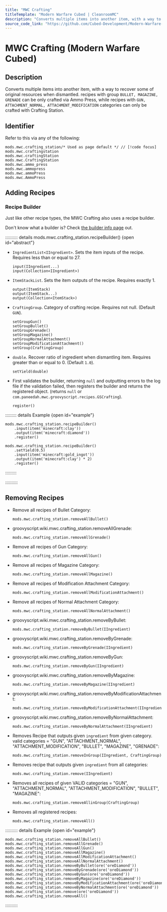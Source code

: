 ```yaml
---
title: "MWC Crafting"
titleTemplate: "Modern Warfare Cubed | CleanroomMC"
description: "Converts multiple items into another item, with a way to recover some of original resources when dismantled. recipes with group ``BULLET, MAGAZINE, GRENADE`` can be only crafted via Ammo Press, while recipes with ``GUN, ATTACHMENT_NORMAL, ATTACHMENT_MODIFICATION`` categories can only be crafted with Crafting Station."
source_code_link: "https://github.com/Cubed-Development/Modern-Warfare-Cubed/blob/next/src/main/java/com/paneedah/mwc/groovyscript/script/CraftingStation.java"
---
```


# MWC Crafting (Modern Warfare Cubed)

## Description

Converts multiple items into another item, with a way to recover some of original resources when dismantled. recipes with group ``BULLET, MAGAZINE, GRENADE`` can be only crafted via Ammo Press, while recipes with ``GUN, ATTACHMENT_NORMAL, ATTACHMENT_MODIFICATION`` categories can only be crafted with Crafting Station.

## Identifier

Refer to this via any of the following:

```groovy:no-line-numbers {1}
mods.mwc.crafting_station/* Used as page default */ // [!code focus]
mods.mwc.craftingstation
mods.mwc.craftingStation
mods.mwc.CraftingStation
mods.mwc.ammo_press
mods.mwc.ammopress
mods.mwc.ammoPress
mods.mwc.AmmoPress
```


## Adding Recipes

### Recipe Builder

Just like other recipe types, the MWC Crafting also uses a recipe builder.

Don't know what a builder is? Check [the builder info page](../../getting_started/builder.md) out.

:::::::::: details mods.mwc.crafting_station.recipeBuilder() {open id="abstract"}
- `IngredientList<IIngredient>`. Sets the item inputs of the recipe. Requires less than or equal to 27.

    ```groovy:no-line-numbers
    input(IIngredient...)
    input(Collection<IIngredient>)
    ```

- `ItemStackList`. Sets the item outputs of the recipe. Requires exactly 1.

    ```groovy:no-line-numbers
    output(ItemStack)
    output(ItemStack...)
    output(Collection<ItemStack>)
    ```

- `CraftingGroup`. Category of crafting recipe. Requires not null. (Default `GUN`).

    ```groovy:no-line-numbers
    setGroupGun()
    setGroupBullet()
    setGroupGrenade()
    setGroupMagazine()
    setGroupNormalAttachment()
    setGroupModificationAttachment()
    setGroup(CraftingGroup)
    ```

- `double`. Recover ratio of ingredient when dismantling item. Requires greater than or equal to 0. (Default `1.0`).

    ```groovy:no-line-numbers
    setYield(double)
    ```

- First validates the builder, returning `null` and outputting errors to the log file if the validation failed, then registers the builder and returns the registered object. (returns `null` or `com.paneedah.mwc.groovyscript.recipes.GSCrafting`).

    ```groovy:no-line-numbers
    register()
    ```

::::::::: details Example {open id="example"}
```groovy:no-line-numbers
mods.mwc.crafting_station.recipeBuilder()
    .input(item('minecraft:clay'))
    .output(item('minecraft:diamond'))
    .register()

mods.mwc.crafting_station.recipeBuilder()
    .setYield(0.5)
    .input(item('minecraft:gold_ingot'))
    .output(item('minecraft:clay') * 2)
    .register()
```

:::::::::

::::::::::

## Removing Recipes

- Remove all recipes of Bullet Category:

    ```groovy:no-line-numbers
    mods.mwc.crafting_station.removeAllBullet()
    ```

- groovyscript.wiki.mwc.crafting_station.removeAllGrenade:

    ```groovy:no-line-numbers
    mods.mwc.crafting_station.removeAllGrenade()
    ```

- Remove all recipes of Gun Category:

    ```groovy:no-line-numbers
    mods.mwc.crafting_station.removeAllGun()
    ```

- Remove all recipes of Magazine Category:

    ```groovy:no-line-numbers
    mods.mwc.crafting_station.removeAllMagazine()
    ```

- Remove all recipes of Modification Attachment Category:

    ```groovy:no-line-numbers
    mods.mwc.crafting_station.removeAllModificationAttachment()
    ```

- Remove all recipes of Normal Attachment Category:

    ```groovy:no-line-numbers
    mods.mwc.crafting_station.removeAllNormalAttachment()
    ```

- groovyscript.wiki.mwc.crafting_station.removeByBullet:

    ```groovy:no-line-numbers
    mods.mwc.crafting_station.removeByBullet(IIngredient)
    ```

- groovyscript.wiki.mwc.crafting_station.removeByGrenade:

    ```groovy:no-line-numbers
    mods.mwc.crafting_station.removeByGrenade(IIngredient)
    ```

- groovyscript.wiki.mwc.crafting_station.removeByGun:

    ```groovy:no-line-numbers
    mods.mwc.crafting_station.removeByGun(IIngredient)
    ```

- groovyscript.wiki.mwc.crafting_station.removeByMagazine:

    ```groovy:no-line-numbers
    mods.mwc.crafting_station.removeByMagazine(IIngredient)
    ```

- groovyscript.wiki.mwc.crafting_station.removeByModificationAttachment:

    ```groovy:no-line-numbers
    mods.mwc.crafting_station.removeByModificationAttachment(IIngredient)
    ```

- groovyscript.wiki.mwc.crafting_station.removeByNormalAttachment:

    ```groovy:no-line-numbers
    mods.mwc.crafting_station.removeByNormalAttachment(IIngredient)
    ```

- Removes Recipe that outputs given `ingredient` from given category. valid categories = "GUN", "ATTACHMENT_NORMAL", "ATTACHMENT_MODIFICATION", "BULLET", "MAGAZINE", "GRENADE":

    ```groovy:no-line-numbers
    mods.mwc.crafting_station.removeInGroup(IIngredient, CraftingGroup)
    ```

- Removes recipe that outputs given `ingredient` from all categories:

    ```groovy:no-line-numbers
    mods.mwc.crafting_station.remove(IIngredient)
    ```

- Removes all recipes of given VALID categories = "GUN", "ATTACHMENT_NORMAL", "ATTACHMENT_MODIFICATION", "BULLET", "MAGAZINE":

    ```groovy:no-line-numbers
    mods.mwc.crafting_station.removeAllinGroup(CraftingGroup)
    ```

- Removes all registered recipes:

    ```groovy:no-line-numbers
    mods.mwc.crafting_station.removeAll()
    ```

:::::::::: details Example {open id="example"}
```groovy:no-line-numbers
mods.mwc.crafting_station.removeAllBullet()
mods.mwc.crafting_station.removeAllGrenade()
mods.mwc.crafting_station.removeAllGun()
mods.mwc.crafting_station.removeAllMagazine()
mods.mwc.crafting_station.removeAllModificationAttachment()
mods.mwc.crafting_station.removeAllNormalAttachment()
mods.mwc.crafting_station.removeByBullet(ore('oreDiamond'))
mods.mwc.crafting_station.removeByGrenade(ore('oreDiamond'))
mods.mwc.crafting_station.removeByGun(ore('oreDiamond'))
mods.mwc.crafting_station.removeByMagazine(ore('oreDiamond'))
mods.mwc.crafting_station.removeByModificationAttachment(ore('oreDiamond'))
mods.mwc.crafting_station.removeByNormalAttachment(ore('oreDiamond'))
mods.mwc.crafting_station.remove(ore('oreDiamond'))
mods.mwc.crafting_station.removeAll()
```

::::::::::
